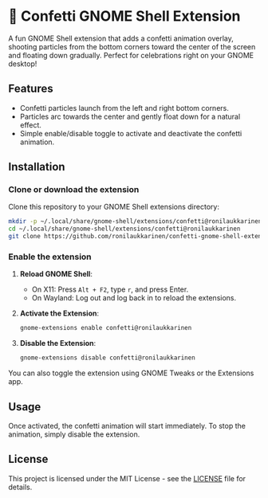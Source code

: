 
# 🎉 Confetti GNOME Shell Extension

A fun GNOME Shell extension that adds a confetti animation overlay, shooting particles from the bottom corners toward the center of the screen and floating down gradually. Perfect for celebrations right on your GNOME desktop!

## Features

- Confetti particles launch from the left and right bottom corners.
- Particles arc towards the center and gently float down for a natural effect.
- Simple enable/disable toggle to activate and deactivate the confetti animation.

## Installation

### Clone or download the extension

Clone this repository to your GNOME Shell extensions directory:

```bash
mkdir -p ~/.local/share/gnome-shell/extensions/confetti@ronilaukkarinen
cd ~/.local/share/gnome-shell/extensions/confetti@ronilaukkarinen
git clone https://github.com/ronilaukkarinen/confetti-gnome-shell-extension .
```

### Enable the extension

1. **Reload GNOME Shell**:
   - On X11: Press `Alt + F2`, type `r`, and press Enter.
   - On Wayland: Log out and log back in to reload the extensions.

2. **Activate the Extension**:

   ```bash
   gnome-extensions enable confetti@ronilaukkarinen
   ```

3. **Disable the Extension**:

   ```bash
   gnome-extensions disable confetti@ronilaukkarinen
   ```

You can also toggle the extension using GNOME Tweaks or the Extensions app.

## Usage

Once activated, the confetti animation will start immediately. To stop the animation, simply disable the extension.

## License

This project is licensed under the MIT License - see the [LICENSE](LICENSE) file for details.

